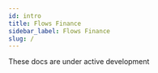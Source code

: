 ```yaml
---
id: intro
title: Flows Finance
sidebar_label: Flows Finance
slug: /
---
```


These docs are under active development

